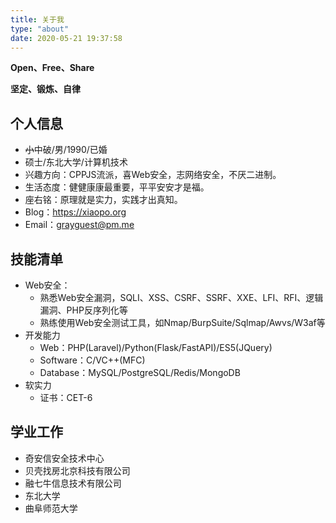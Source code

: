 ```yaml
---
title: 关于我
type: "about"
date: 2020-05-21 19:37:58
---
```

**Open、Free、Share**

**坚定、锻炼、自律**

## 个人信息
 - ~~小~~中破/男/1990/已婚
 - 硕士/东北大学/计算机技术
 - 兴趣方向：CPPJS流派，喜Web安全，志网络安全，不厌二进制。
 - 生活态度：健健康康最重要，平平安安才是福。
 - 座右铭：原理就是实力，实践才出真知。
 - Blog：https://xiaopo.org
 - Email：grayguest@pm.me


## 技能清单
- Web安全：
  - 熟悉Web安全漏洞，SQLI、XSS、CSRF、SSRF、XXE、LFI、RFI、逻辑漏洞、PHP反序列化等
  - 熟练使用Web安全测试工具，如Nmap/BurpSuite/Sqlmap/Awvs/W3af等
- 开发能力
  - Web：PHP(Laravel)/Python(Flask/FastAPI)/ES5(JQuery)
  - Software：C/VC++(MFC)
  - Database：MySQL/PostgreSQL/Redis/MongoDB
- 软实力
  - 证书：CET-6

## 学业工作
- 奇安信安全技术中心
- 贝壳找房北京科技有限公司
- 融七牛信息技术有限公司
- 东北大学
- 曲阜师范大学